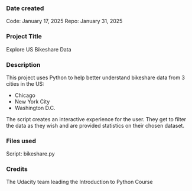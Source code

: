 ### Date created
Code: January 17, 2025
Repo: January 31, 2025

### Project Title
Explore US Bikeshare Data

### Description
This project uses Python to help better understand bikeshare data from 3 cities in the US:

* Chicago
* New York City
* Washington D.C.

The script creates an interactive experience for the user. They get to filter the data as they wish and are provided statistics on their chosen dataset.  

### Files used
Script: bikeshare.py

### Credits
The Udacity team leading the Introduction to Python Course

